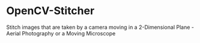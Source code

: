 # OpenCV-Stitcher
Stitch images that are taken by a camera moving in a 2-Dimensional Plane - Aerial Photography or a Moving Microscope
